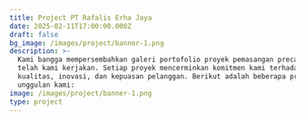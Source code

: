 ```yaml
---
title: Project PT Rafalis Erha Jaya
date: 2025-02-11T17:00:00.000Z
draft: false
bg_image: /images/project/banner-1.png
description: >-
  Kami bangga mempersembahkan galeri portofolio proyek pemasangan precast yang
  telah kami kerjakan. Setiap proyek mencerminkan komitmen kami terhadap
  kualitas, inovasi, dan kepuasan pelanggan. Berikut adalah beberapa proyek
  unggulan kami:
image: /images/project/banner-1.png
type: project
---
```


